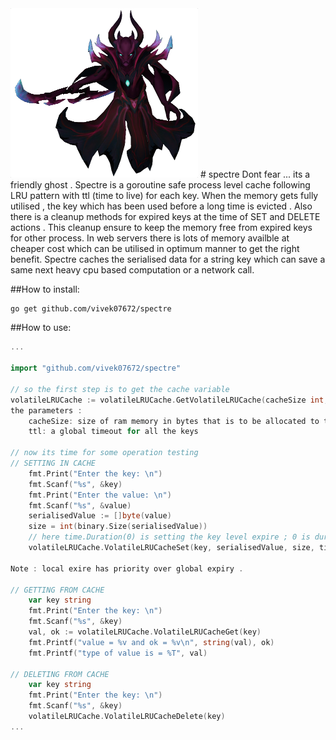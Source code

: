 <img src="spectre.png" width="300">
# spectre
Dont fear ... its a friendly ghost . Spectre is a goroutine safe process level cache following LRU pattern with ttl (time to live) for each key.
When the memory gets fully utilised , the key which has been used before a long time is evicted . Also there is a cleanup methods for expired keys at the time of SET and DELETE actions . This cleanup ensure to keep the memory free from expired keys for other process.
In web servers there is lots of memory availble at cheaper cost which can be utilised in optimum manner to get the right benefit.
Spectre caches the serialised data for a string key which can save a same next heavy cpu based computation or a network call. 


##How to install:

```bash
go get github.com/vivek07672/spectre
```

##How to use:

```go
...

import "github.com/vivek07672/spectre"

// so the first step is to get the cache variable
volatileLRUCache := volatileLRUCache.GetVolatileLRUCache(cacheSize int, ttl time.Duration)
the parameters :
	cacheSize: size of ram memory in bytes that is to be allocated to the cache
	ttl: a global timeout for all the keys
	
// now its time for some operation testing
// SETTING IN CACHE
	fmt.Print("Enter the key: \n")
	fmt.Scanf("%s", &key)
	fmt.Print("Enter the value: \n")
	fmt.Scanf("%s", &value)
	serialisedValue := []byte(value)
	size = int(binary.Size(serialisedValue))
	// here time.Duration(0) is setting the key level expire ; 0 is duration seconds after which key gets expired 
	volatileLRUCache.VolatileLRUCacheSet(key, serialisedValue, size, time.Duration(0))

Note : local exire has priority over global expiry . 

// GETTING FROM CACHE
	var key string
	fmt.Print("Enter the key: \n")
	fmt.Scanf("%s", &key)
	val, ok := volatileLRUCache.VolatileLRUCacheGet(key)
	fmt.Printf("value = %v and ok = %v\n", string(val), ok)
	fmt.Printf("type of value is = %T", val)

// DELETING FROM CACHE
	var key string
	fmt.Print("Enter the key: \n")
	fmt.Scanf("%s", &key)
	volatileLRUCache.VolatileLRUCacheDelete(key)
...
```
